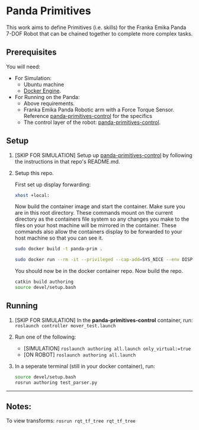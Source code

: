 # Panda Primitives

This work aims to define Primitives (i.e. skills) for the Franka Emika Panda 7-DOF Robot that can be chained together to complete more complex tasks.

## Prerequisites
You will need:
* For Simulation:
    * Ubuntu machine
    * [Docker Engine](https://docs.docker.com/engine/install/).
* For Running on the Panda:
    * Above requirements.
    * Franka Emika Panda Robotic arm with a Force Torque Sensor. Reference  [panda-primitives-control](https://github.com/wisc-HCI/panda-primitives-control) for the specifics
    * The control layer of the robot: [panda-primitives-control](https://github.com/wisc-HCI/panda-primitives-control).



## Setup

1. [SKIP FOR SIMULATION] Setup up [panda-primitives-control](https://github.com/wisc-HCI/panda-primitives-control) by following the instructions in that repo's README.md.

2. Setup this repo.

    First set up display forwarding:
    ```bash
    xhost +local:
    ```

    Now  build the container image and start the container. Make sure you are in this root directory. These commands mount on the current directory as the containers file system so any changes you make to the files on your host machine will be mirrored in the container. These commands also allow the containers display to be forwarded to your host machine so that you can see it.
    ```bash
    sudo docker build -t panda-prim .

    sudo docker run --rm -it --privileged --cap-add=SYS_NICE --env DISPLAY=$DISPLAY -v /tmp/.X11-unix:/tmp/.X11-unix -v $(pwd):/workspace --net=host panda-prim
    ```

    You should now be in the docker container repo. Now build the repo.
    ```bash
    catkin build authoring
    source devel/setup.bash
    ```

## Running


1. [SKIP FOR SIMULATION] In the **panda-primitives-control** container, run:
    `roslaunch controller mover_test.launch`

2. Run one of the following:
    * [SIMULATION] `roslaunch authoring all.launch only_virtual:=true`
    * [ON ROBOT] `roslaunch authoring all.launch`

3. In a seperate terminal (still in your docker container), run:
    ```bash
    source devel/setup.bash
    rosrun authoring test_parser.py
    ```

---

## Notes:
To view transforms:
`rosrun rqt_tf_tree rqt_tf_tree`
